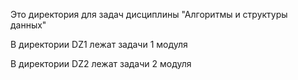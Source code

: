 Это директория для задач дисциплины "Алгоритмы и структуры данных"

В директории DZ1 лежат задачи 1 модуля

В директории DZ2 лежат задачи 2 модуля

